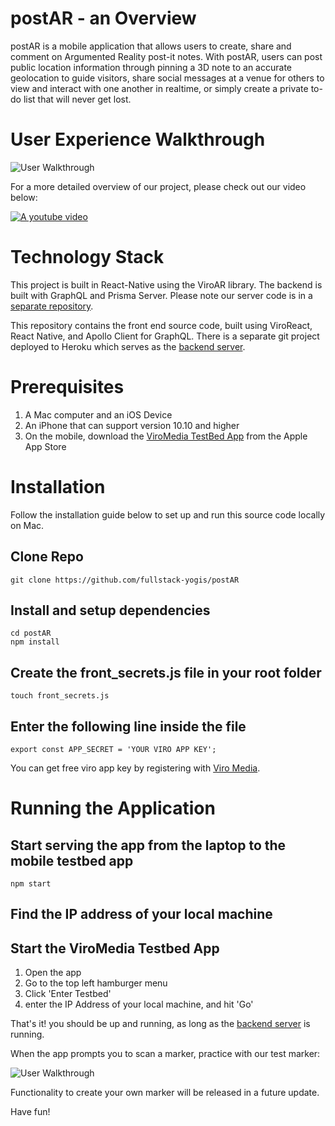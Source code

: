 # postAR - an Overview

postAR is a mobile application that allows users to create, share and comment on Argumented Reality post-it notes. With postAR, users can post public location information through pinning a 3D note to an accurate geolocation to guide visitors, share social messages at a venue for others to view and interact with one another in realtime, or simply create a private to-do list that will never get lost.

# User Experience Walkthrough

![User Walkthrough](https://i.imgur.com/f6y62zN.jpg)

For a more detailed overview of our project, please check out our video below:

[![A youtube video](https://img.youtube.com/vi/BUOzXv-XcXI&list=PLx0iOsdUOUmlpYYeTgL0sVL08CydbhAS7&index=8/maxresdefault.jpg)](https://www.youtube.com/watch?v=BUOzXv-XcXI&list=PLx0iOsdUOUmlpYYeTgL0sVL08CydbhAS7&index=8)

# Technology Stack

This project is built in React-Native using the ViroAR library. The backend is built with GraphQL and Prisma Server. Please note our server code is in a [separate repository](https://github.com/fullstack-yogis/postAR-Server).

This repository contains the front end source code, built using ViroReact, React Native, and Apollo Client for GraphQL. There is a separate git project deployed to Heroku which serves as the [backend server](https://github.com/fullstack-yogis/postAR-Server).

# Prerequisites

1. A Mac computer and an iOS Device
2. An iPhone that can support version 10.10 and higher
3. On the mobile, download the [ViroMedia TestBed App](https://itunes.apple.com/us/app/viro-media/id1163100576?mt=8) from the Apple App Store

# Installation

Follow the installation guide below to set up and run this source code locally on Mac.

## Clone Repo

```
git clone https://github.com/fullstack-yogis/postAR
```

## Install and setup dependencies

```
cd postAR
npm install
```

## Create the front_secrets.js file in your root folder

```
touch front_secrets.js
```

## Enter the following line inside the file

```
export const APP_SECRET = 'YOUR VIRO APP KEY';
```

You can get free viro app key by registering with [Viro Media](https://viromedia.com/).

# Running the Application

## Start serving the app from the laptop to the mobile testbed app

```
npm start
```

## Find the IP address of your local machine

## Start the ViroMedia Testbed App

1. Open the app
2. Go to the top left hamburger menu
3. Click 'Enter Testbed'
4. enter the IP Address of your local machine, and hit 'Go'

That's it! you should be up and running, as long as the [backend server](https://github.com/fullstack-yogis/postAR-Server) is running.

When the app prompts you to scan a marker, practice with our test marker:

![User Walkthrough](https://i.imgur.com/rBqbbvs.jpg)

Functionality to create your own marker will be released in a future update.

Have fun!
